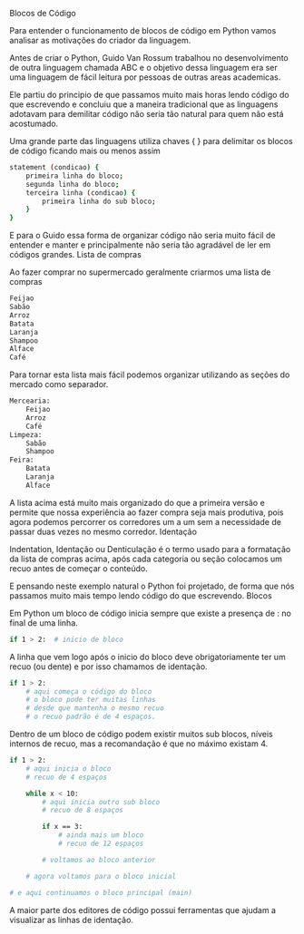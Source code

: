 
Blocos de Código

Para entender o funcionamento de blocos de código em Python vamos analisar as motivações do criador da linguagem.

Antes de criar o Python, Guido Van Rossum trabalhou no desenvolvimento de outra linguagem chamada ABC e o objetivo dessa linguagem era ser uma linguagem de fácil leitura por pessoas de outras areas academicas.

Ele partiu do principio de que passamos muito mais horas lendo código do que escrevendo e concluiu que a maneira tradicional que as linguagens adotavam para demilitar código não seria tão natural para quem não está acostumado.

Uma grande parte das linguagens utiliza chaves { } para delimitar os blocos de código ficando mais ou menos assim
```bash
statement (condicao) {
	primeira linha do bloco;
	segunda linha do bloco;
	terceira linha (condicao) {
		primeira linha do sub bloco;
	}
}
```
E para o Guido essa forma de organizar código não seria muito fácil de entender e manter e principalmente não seria tão agradável de ler em códigos grandes.
Lista de compras

Ao fazer comprar no supermercado geralmente criarmos uma lista de compras
```bash
Feijao
Sabão
Arroz
Batata
Laranja
Shampoo
Alface
Café
```
Para tornar esta lista mais fácil podemos organizar utilizando as seções do mercado como separador.
```bash
Mercearia:
	Feijao
	Arroz
	Café
Limpeza:
	Sabão
	Shampoo
Feira:
	Batata
	Laranja
	Alface
```
A lista acima está muito mais organizado do que a primeira versão e permite que nossa experiência ao fazer compra seja mais produtiva, pois agora podemos percorrer os corredores um a um sem a necessidade de passar duas vezes no mesmo corredor.
Identação

Indentation, Identação ou Denticulação é o termo usado para a formatação da lista de compras acima, após cada categoria ou seção colocamos um recuo antes de começar o conteúdo.

E pensando neste exemplo natural o Python foi projetado, de forma que nós passamos muito mais tempo lendo código do que escrevendo.
Blocos

Em Python um bloco de código inicia sempre que existe a presença de : no final de uma linha.
```bash
if 1 > 2:  # inicio de bloco
```
A linha que vem logo após o inicio do bloco deve obrigatoriamente ter um recuo (ou dente) e por isso chamamos de identação.
```bash
if 1 > 2:
    # aqui começa o código do bloco
    # o bloco pode ter muitas linhas
    # desde que mantenha o mesmo recuo
    # o recuo padrão é de 4 espaços.
```
Dentro de um bloco de código podem existir muitos sub blocos, níveis internos de recuo, mas a recomandação é que no máximo existam 4.
```bash
if 1 > 2:
    # aqui inicia o bloco
    # recuo de 4 espaços

    while x < 10:
        # aqui inicia outro sub bloco
        # recuo de 8 espaços

        if x == 3:
            # ainda mais um bloco
            # recuo de 12 espaços

        # voltamos ao bloco anterior

    # agora voltamos para o bloco inicial

# e aqui continuamos o bloco principal (main)
```
A maior parte dos editores de código possui ferramentas que ajudam a visualizar as linhas de identação.
